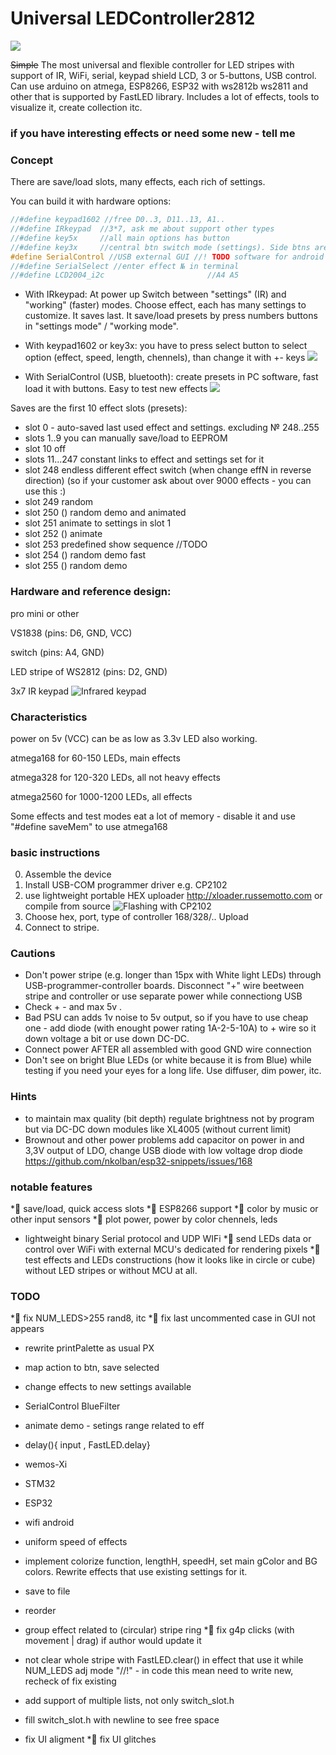 # Universal LEDController2812
![](0.jpg)

~~Simple~~ The most universal and flexible controller for LED stripes with support of IR, WiFi, serial, keypad shield LCD, 3 or 5-buttons, USB control. Can use arduino on atmega, ESP8266, ESP32 with ws2812b ws2811 and other that is supported by FastLED library.
 Includes a lot of effects, tools to visualize it, create collection itc.

### if you have interesting effects or need some new - tell me

### Сoncept
There are save/load slots, many effects, each rich of settings.

You can build it with hardware options:
```C
//#define keypad1602 //free D0..3, D11..13, A1..
//#define IRkeypad	//3*7, ask me about support other types
//#define key5x		//all main options has button
//#define key3x		//central btn switch mode (settings). Side btns are +-, i.e. effN, speed, length, gamma
#define SerialControl //USB external GUI //! TODO software for android
//#define SerialSelect //enter effect № in terminal
//#define LCD2004_i2c						//A4 A5
```

* With IRkeypad:
At power up Switch between "settings"  (IR) and "working" (faster) modes.
Choose effect, each has many settings to customize. It saves last.
It save/load presets by press numbers buttons in  "settings mode" / "working mode".

* With keypad1602 or key3x: you have to press select button to select option (effect, speed, length, chennels), than change it with +- keys
![](keypad.jpg)

* With SerialControl (USB, bluetooth): create presets in PC software, fast load it with buttons. Easy to test new effects
![](USB_serial_control_settings.jpg)

Saves are the first 10 effect slots (presets):
* slot 0 - auto-saved last used effect and settings. excluding № 248..255
* slots 1..9 you can manually save/load to EEPROM
* slot 10 off
* slots 11...247  constant links to effect and settings set for it
* slot 248 endless different effect switch (when change effN in reverse direction) (so if your customer ask about over 9000 effects - you can use this :)
* slot 249 random
* slot 250 () random demo and animated
* slot 251 animate to settings in slot 1
* slot 252 () animate 
* slot 253 predefined show sequence  //TODO
* slot 254 () random demo fast
* slot 255 () random demo

### Hardware and reference design:

pro mini or other

VS1838 (pins: D6, GND, VCC)

switch (pins: A4, GND)

LED stripe of WS2812  (pins: D2, GND)

3x7 IR keypad
![Infrared keypad](IR_3x7.jpg)

### Characteristics

power on 5v (VCC) can be as low as 3.3v LED also working.

atmega168 for 60-150 LEDs, main effects

atmega328 for 120-320 LEDs, all not heavy effects

atmega2560 for 1000-1200 LEDs, all effects

Some effects and test modes eat a lot of memory - disable it and use "#define saveMem" to use atmega168

### basic instructions
0. Assemble the device
1. Install USB-COM programmer driver e.g. CP2102
2. use lightweight portable HEX uploader http://xloader.russemotto.com or compile from source
![Flashing with CP2102](Flashing_pro_mini_with_CP2102.jpg)
3. Choose hex, port, type of controller 168/328/.. Upload
4. Connect to stripe.
### Cautions
* Don't power stripe (e.g. longer than 15px with White light LEDs) through USB-programmer-controller boards. Disconnect "+" wire beetween stripe and controller or use separate power while connectiong USB
* Check + - and max 5v .
* Bad PSU can adds 1v noise to 5v output, so if you have to use cheap one - add diode (with enought power rating 1A-2-5-10A) to + wire so it down voltage a bit or use down DC-DC.
* Connect power AFTER all assembled with good GND wire connection
* Don't see on bright Blue LEDs (or white because it is from Blue) while testing if you need your eyes for a long life. Use diffuser, dim power, itc.
### Hints
* to maintain max quality (bit depth) regulate brightness not by program but via DC-DC down modules like XL4005 (without current limit)
* Brownout and other power problems add capacitor on power in and 3,3V output of LDO, change USB diode with low voltage drop diode https://github.com/nkolban/esp32-snippets/issues/168

### notable features
*💎 save/load, quick access slots
*💎 ESP8266 support
*💎 color by music or other input sensors
*💎 plot power, power by color chennels, leds
* lightweight binary Serial protocol and UDP WIFi
*💎 send LEDs data or control over WiFi with external MCU's dedicated for rendering pixels
*💎 test effects and LEDs constructions (how it looks like in circle or cube) without LED stripes or without MCU at all.

### TODO
*🐛 fix  NUM_LEDS>255  rand8, itc
*🐛 fix last uncommented case in GUI not appears
* rewrite printPalette as usual PX

* map action to btn, save selected
* change effects to new settings available
* SerialControl BlueFilter
* animate demo - setings range related to eff
* delay(){  input ,  FastLED.delay}
* wemos-Xi
* STM32
* ESP32
* wifi android
* uniform speed of effects
* implement colorize function, lengthH, speedH, set main gColor and BG colors. Rewrite effects that use existing settings for it.
* save to file
* reorder
* group effect related to (circular) stripe ring
*🐛 fix g4p clicks (with movement | drag) if author would update it
* not clear whole stripe with FastLED.clear() in effect that use it while NUM_LEDS adj mode
"//!" - in code this mean need to write new, recheck of fix existing
* add support of multiple lists, not only switch_slot.h
* fill switch_slot.h with newline to see free space

* fix UI aligment
*🐛 fix UI glitches
